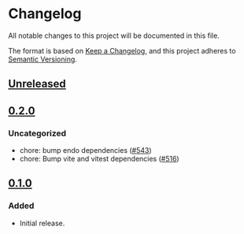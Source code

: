 # Changelog

All notable changes to this project will be documented in this file.

The format is based on [Keep a Changelog](https://keepachangelog.com/en/1.0.0/),
and this project adheres to [Semantic Versioning](https://semver.org/spec/v2.0.0.html).

## [Unreleased]

## [0.2.0]

### Uncategorized

- chore: bump endo dependencies ([#543](https://github.com/MetaMask/ocap-kernel/pull/543))
- chore: Bump vite and vitest dependencies ([#516](https://github.com/MetaMask/ocap-kernel/pull/516))

## [0.1.0]

### Added

- Initial release.

[Unreleased]: https://github.com/MetaMask/ocap-kernel/compare/@metamask/kernel-utils@0.2.0...HEAD
[0.2.0]: https://github.com/MetaMask/ocap-kernel/compare/@metamask/kernel-utils@0.1.0...@metamask/kernel-utils@0.2.0
[0.1.0]: https://github.com/MetaMask/ocap-kernel/releases/tag/@metamask/kernel-utils@0.1.0
